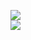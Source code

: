 [![](https://img.shields.io/badge/Made%20With-Github%20Spray-lightgrey.svg?style=for-the-badge&logo=github)](https://github.com/Annihil/github-spray#26623)  
[![](https://i.imgur.com/2DrTn0Z.gif)](https://github.com/Annihil/github-spray)